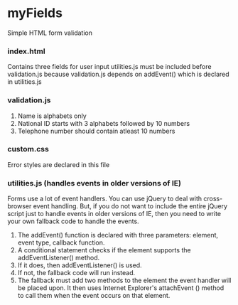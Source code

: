 # myFields
Simple HTML form validation

### index.html
Contains three fields for user input
utilities.js must be included before validation.js because validation.js depends on addEvent() which is declared in utilities.js

### validation.js
1. Name is alphabets only
2. National ID starts with 3 alphabets followed by 10 numbers
3. Telephone number should contain atleast 10 numbers

### custom.css
Error styles are declared in this file

### utilities.js (handles events in older versions of IE)
Forms use a lot of event handlers. You can use jQuery to deal with cross-browser event handling. But, if you do not want to include the entire jQuery script just to handle events in older versions of IE, then you need to write your own fallback code to handle the events.
1. The addEvent() function is declared with three parameters: element, event type, callback function.
2. A conditional statement checks if the element supports the addEventListener() method.
3. If it does, then addEventListener() is used.
4. If not, the fallback code will run instead.
5. The fallback must add two methods to the element the event handler will be placed upon. It then uses Internet Explorer's attachEvent () method to call them when the event occurs on that element.
